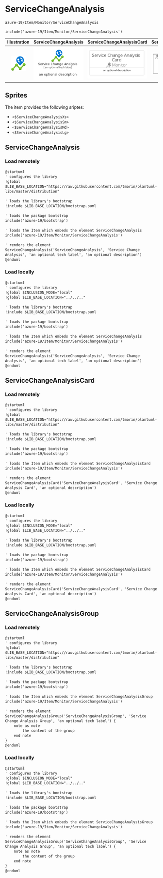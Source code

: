 # ServiceChangeAnalysis


```text
azure-19/Item/Monitor/ServiceChangeAnalysis
```

```text
include('azure-19/Item/Monitor/ServiceChangeAnalysis')
```



| Illustration | ServiceChangeAnalysis | ServiceChangeAnalysisCard | ServiceChangeAnalysisGroup |
| :---: | :---: | :---: | :---: |
| ![illustration for Illustration](../../../azure-19/Item/Monitor/ServiceChangeAnalysis.png) | ![illustration for ServiceChangeAnalysis](../../../azure-19/Item/Monitor/ServiceChangeAnalysis.Local.png) | ![illustration for ServiceChangeAnalysisCard](../../../azure-19/Item/Monitor/ServiceChangeAnalysisCard.Local.png) | ![illustration for ServiceChangeAnalysisGroup](../../../azure-19/Item/Monitor/ServiceChangeAnalysisGroup.Local.png) |



## Sprites
The item provides the following sriptes:

- `<$ServiceChangeAnalysisXs>`
- `<$ServiceChangeAnalysisSm>`
- `<$ServiceChangeAnalysisMd>`
- `<$ServiceChangeAnalysisLg>`





## ServiceChangeAnalysis

### Load remotely
```plantuml
@startuml
' configures the library
!global $LIB_BASE_LOCATION="https://raw.githubusercontent.com/tmorin/plantuml-libs/master/distribution"

' loads the library's bootstrap
!include $LIB_BASE_LOCATION/bootstrap.puml

' loads the package bootstrap
include('azure-19/bootstrap')

' loads the Item which embeds the element ServiceChangeAnalysis
include('azure-19/Item/Monitor/ServiceChangeAnalysis')

' renders the element
ServiceChangeAnalysis('ServiceChangeAnalysis', 'Service Change Analysis', 'an optional tech label', 'an optional description')
@enduml
```

### Load locally
```plantuml
@startuml
' configures the library
!global $INCLUSION_MODE="local"
!global $LIB_BASE_LOCATION="../../.."

' loads the library's bootstrap
!include $LIB_BASE_LOCATION/bootstrap.puml

' loads the package bootstrap
include('azure-19/bootstrap')

' loads the Item which embeds the element ServiceChangeAnalysis
include('azure-19/Item/Monitor/ServiceChangeAnalysis')

' renders the element
ServiceChangeAnalysis('ServiceChangeAnalysis', 'Service Change Analysis', 'an optional tech label', 'an optional description')
@enduml
```

## ServiceChangeAnalysisCard

### Load remotely
```plantuml
@startuml
' configures the library
!global $LIB_BASE_LOCATION="https://raw.githubusercontent.com/tmorin/plantuml-libs/master/distribution"

' loads the library's bootstrap
!include $LIB_BASE_LOCATION/bootstrap.puml

' loads the package bootstrap
include('azure-19/bootstrap')

' loads the Item which embeds the element ServiceChangeAnalysisCard
include('azure-19/Item/Monitor/ServiceChangeAnalysis')

' renders the element
ServiceChangeAnalysisCard('ServiceChangeAnalysisCard', 'Service Change Analysis Card', 'an optional description')
@enduml
```

### Load locally
```plantuml
@startuml
' configures the library
!global $INCLUSION_MODE="local"
!global $LIB_BASE_LOCATION="../../.."

' loads the library's bootstrap
!include $LIB_BASE_LOCATION/bootstrap.puml

' loads the package bootstrap
include('azure-19/bootstrap')

' loads the Item which embeds the element ServiceChangeAnalysisCard
include('azure-19/Item/Monitor/ServiceChangeAnalysis')

' renders the element
ServiceChangeAnalysisCard('ServiceChangeAnalysisCard', 'Service Change Analysis Card', 'an optional description')
@enduml
```

## ServiceChangeAnalysisGroup

### Load remotely
```plantuml
@startuml
' configures the library
!global $LIB_BASE_LOCATION="https://raw.githubusercontent.com/tmorin/plantuml-libs/master/distribution"

' loads the library's bootstrap
!include $LIB_BASE_LOCATION/bootstrap.puml

' loads the package bootstrap
include('azure-19/bootstrap')

' loads the Item which embeds the element ServiceChangeAnalysisGroup
include('azure-19/Item/Monitor/ServiceChangeAnalysis')

' renders the element
ServiceChangeAnalysisGroup('ServiceChangeAnalysisGroup', 'Service Change Analysis Group', 'an optional tech label') {
    note as note
        the content of the group
    end note
}
@enduml
```

### Load locally
```plantuml
@startuml
' configures the library
!global $INCLUSION_MODE="local"
!global $LIB_BASE_LOCATION="../../.."

' loads the library's bootstrap
!include $LIB_BASE_LOCATION/bootstrap.puml

' loads the package bootstrap
include('azure-19/bootstrap')

' loads the Item which embeds the element ServiceChangeAnalysisGroup
include('azure-19/Item/Monitor/ServiceChangeAnalysis')

' renders the element
ServiceChangeAnalysisGroup('ServiceChangeAnalysisGroup', 'Service Change Analysis Group', 'an optional tech label') {
    note as note
        the content of the group
    end note
}
@enduml
```

